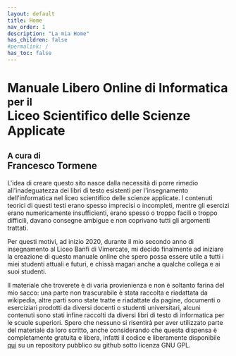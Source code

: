 ```yaml
---
layout: default
title: Home
nav_order: 1
description: "La mia Home"
has_children: false
#permalink: /
has_toc: false
---
```


<div class="titolone">
    <h1>
        Manuale Libero Online di Informatica<br>
        <small id="peril">per il</small><br>
        Liceo Scientifico delle Scienze Applicate
    </h1>	
    <h2>
        <small id="acuradi">
            A cura di
        </small><br>
            Francesco Tormene
    </h2>
</div>


L'idea di creare questo sito nasce dalla necessità di porre rimedio all'inadeguatezza dei libri di testo esistenti per l'insegnamento dell'informatica nel liceo scientifico delle scienze applicate. I contenuti teorici di questi testi erano spesso imprecisi o incompleti, mentre gli esercizi erano numericamente insufficienti, erano spesso o troppo facili o troppo difficili, davano consegne ambigue e non coprivano tutti gli argomenti trattati.

Per questi motivi, ad inizio 2020, durante il mio secondo anno di insegnamento al Liceo Banfi di Vimercate, mi decido finalmente ad iniziare la creazione di questo manuale online che spero possa essere utile a tutti i miei studenti attuali e futuri, e chissà magari anche a qualche collega e ai suoi studenti.

Il materiale che troverete è di varia provienienza e non è soltanto farina del mio sacco: una parte non trascurabile è stata raccolta e riadattata da wikipedia, altre parti sono state tratte e riadattate da pagine, documenti o eserciziari prodotti da diversi docenti o studenti universitari, alcuni contenuti sono stati infine raccolti da diversi libri di testo di informatica per le scuole superiori. Spero che nessuno si risentirà per aver utilizzato parte del materiale da loro scritto, anche considerando che questa dispensa è completamente gratuita e libera, infatti il codice e liberamente disponibile [qui](https://github.com/4chi11e/dispensa-di-informatica) su un repository pubblico su github sotto licenza GNU GPL.